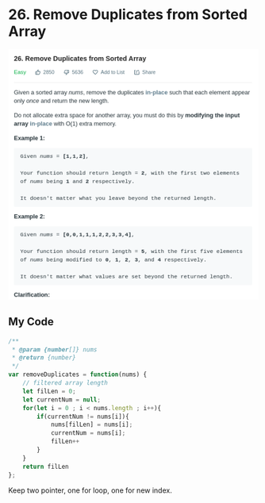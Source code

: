 # 26. Remove Duplicates from Sorted Array

![](.gitbook/assets/image%20%2833%29.png)

## My Code

```javascript
/**
 * @param {number[]} nums
 * @return {number}
 */
var removeDuplicates = function(nums) {
    // filtered array length
    let filLen = 0;
    let currentNum = null;
    for(let i = 0 ; i < nums.length ; i++){
        if(currentNum != nums[i]){
            nums[filLen] = nums[i];
            currentNum = nums[i];
            filLen++
        }
    }
    return filLen
};
```

Keep two pointer, one for loop, one for new index.

